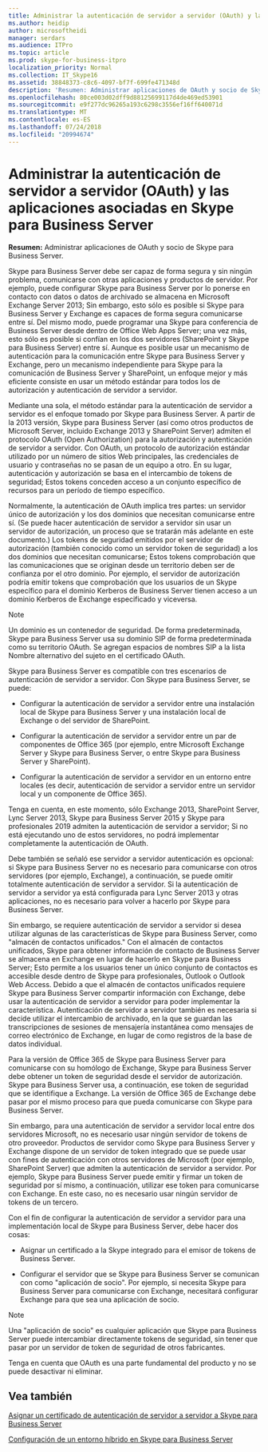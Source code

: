```yaml
---
title: Administrar la autenticación de servidor a servidor (OAuth) y las aplicaciones asociadas en Skype para Business Server
ms.author: heidip
author: microsoftheidi
manager: serdars
ms.audience: ITPro
ms.topic: article
ms.prod: skype-for-business-itpro
localization_priority: Normal
ms.collection: IT_Skype16
ms.assetid: 38848373-c8c6-4097-bf7f-699fe471348d
description: 'Resumen: Administrar aplicaciones de OAuth y socio de Skype para Business Server.'
ms.openlocfilehash: 80ce003d02dff9d88125699117d4de469ed53901
ms.sourcegitcommit: e9f277dc96265a193c6298c3556ef16ff640071d
ms.translationtype: MT
ms.contentlocale: es-ES
ms.lasthandoff: 07/24/2018
ms.locfileid: "20994674"
---
```

# <a name="manage-server-to-server-authentication-oauth-and-partner-applications-in-skype-for-business-server"></a>Administrar la autenticación de servidor a servidor (OAuth) y las aplicaciones asociadas en Skype para Business Server
 
**Resumen:** Administrar aplicaciones de OAuth y socio de Skype para Business Server.
  
Skype para Business Server debe ser capaz de forma segura y sin ningún problema, comunicarse con otras aplicaciones y productos de servidor. Por ejemplo, puede configurar Skype para Business Server por lo ponerse en contacto con datos o datos de archivado se almacena en Microsoft Exchange Server 2013; Sin embargo, esto sólo es posible si Skype para Business Server y Exchange es capaces de forma segura comunicarse entre sí. Del mismo modo, puede programar una Skype para conferencia de Business Server desde dentro de Office Web Apps Server; una vez más, esto sólo es posible si confían en los dos servidores (SharePoint y Skype para Business Server) entre sí. Aunque es posible usar un mecanismo de autenticación para la comunicación entre Skype para Business Server y Exchange, pero un mecanismo independiente para Skype para la comunicación de Business Server y SharePoint, un enfoque mejor y más eficiente consiste en usar un método estándar para todos los de autorización y autenticación de servidor a servidor.
  
Mediante una sola, el método estándar para la autenticación de servidor a servidor es el enfoque tomado por Skype para Business Server. A partir de la 2013 versión, Skype para Business Server (así como otros productos de Microsoft Server, incluido Exchange 2013 y SharePoint Server) admiten el protocolo OAuth (Open Authorization) para la autorización y autenticación de servidor a servidor. Con OAuth, un protocolo de autorización estándar utilizado por un número de sitios Web principales, las credenciales de usuario y contraseñas no se pasan de un equipo a otro. En su lugar, autenticación y autorización se basa en el intercambio de tokens de seguridad; Estos tokens conceden acceso a un conjunto específico de recursos para un período de tiempo específico.
  
Normalmente, la autenticación de OAuth implica tres partes: un servidor único de autorización y los dos dominios que necesitan comunicarse entre sí. (Se puede hacer autenticación de servidor a servidor sin usar un servidor de autorización, un proceso que se tratarán más adelante en este documento.) Los tokens de seguridad emitidos por el servidor de autorización (también conocido como un servidor token de seguridad) a los dos dominios que necesitan comunicarse; Estos tokens comprobación que las comunicaciones que se originan desde un territorio deben ser de confianza por el otro dominio. Por ejemplo, el servidor de autorización podría emitir tokens que comprobación que los usuarios de un Skype específico para el dominio Kerberos de Business Server tienen acceso a un dominio Kerberos de Exchange especificado y viceversa.
  
> [!NOTE]
> Un dominio es un contenedor de seguridad. De forma predeterminada, Skype para Business Server usa su dominio SIP de forma predeterminada como su territorio OAuth. Se agregan espacios de nombres SIP a la lista Nombre alternativo del sujeto en el certificado OAuth. 
  
Skype para Business Server es compatible con tres escenarios de autenticación de servidor a servidor. Con Skype para Business Server, se puede:
  
- Configurar la autenticación de servidor a servidor entre una instalación local de Skype para Business Server y una instalación local de Exchange o del servidor de SharePoint.
    
- Configurar la autenticación de servidor a servidor entre un par de componentes de Office 365 (por ejemplo, entre Microsoft Exchange Server y Skype para Business Server, o entre Skype para Business Server y SharePoint).
    
- Configurar la autenticación de servidor a servidor en un entorno entre locales (es decir, autenticación de servidor a servidor entre un servidor local y un componente de Office 365).
    
Tenga en cuenta, en este momento, sólo Exchange 2013, SharePoint Server, Lync Server 2013, Skype para Business Server 2015 y Skype para profesionales 2019 admiten la autenticación de servidor a servidor; Si no está ejecutando uno de estos servidores, no podrá implementar completamente la autenticación de OAuth.
  
Debe también se señaló ese servidor a servidor autenticación es opcional: si Skype para Business Server no es necesario para comunicarse con otros servidores (por ejemplo, Exchange), a continuación, se puede omitir totalmente autenticación de servidor a servidor. Si la autenticación de servidor a servidor ya está configurada para Lync Server 2013 y otras aplicaciones, no es necesario para volver a hacerlo por Skype para Business Server. 
  
Sin embargo, se requiere autenticación de servidor a servidor si desea utilizar algunas de las características de Skype para Business Server, como "almacén de contactos unificados." Con el almacén de contactos unificados, Skype para obtener información de contacto de Business Server se almacena en Exchange en lugar de hacerlo en Skype para Business Server; Esto permite a los usuarios tener un único conjunto de contactos es accesible desde dentro de Skype para profesionales, Outlook o Outlook Web Access. Debido a que el almacén de contactos unificados requiere Skype para Business Server compartir información con Exchange, debe usar la autenticación de servidor a servidor para poder implementar la característica. Autenticación de servidor a servidor también es necesaria si decide utilizar el intercambio de archivado, en la que se guardan las transcripciones de sesiones de mensajería instantánea como mensajes de correo electrónico de Exchange, en lugar de como registros de la base de datos individual.
  
Para la versión de Office 365 de Skype para Business Server para comunicarse con su homólogo de Exchange, Skype para Business Server debe obtener un token de seguridad desde el servidor de autorización. Skype para Business Server usa, a continuación, ese token de seguridad que se identifique a Exchange. La versión de Office 365 de Exchange debe pasar por el mismo proceso para que pueda comunicarse con Skype para Business Server.
  
Sin embargo, para una autenticación de servidor a servidor local entre dos servidores Microsoft, no es necesario usar ningún servidor de tokens de otro proveedor. Productos de servidor como Skype para Business Server y Exchange dispone de un servidor de token integrado que se puede usar con fines de autenticación con otros servidores de Microsoft (por ejemplo, SharePoint Server) que admiten la autenticación de servidor a servidor. Por ejemplo, Skype para Business Server puede emitir y firmar un token de seguridad por sí mismo, a continuación, utilizar ese token para comunicarse con Exchange. En este caso, no es necesario usar ningún servidor de tokens de un tercero.
  
Con el fin de configurar la autenticación de servidor a servidor para una implementación local de Skype para Business Server, debe hacer dos cosas:
  
- Asignar un certificado a la Skype integrado para el emisor de tokens de Business Server.
    
- Configurar el servidor que se Skype para Business Server se comunican con como "aplicación de socio". Por ejemplo, si necesita Skype para Business Server para comunicarse con Exchange, necesitará configurar Exchange para que sea una aplicación de socio.
    
> [!NOTE]
> Una "aplicación de socio" es cualquier aplicación que Skype para Business Server puede intercambiar directamente tokens de seguridad, sin tener que pasar por un servidor de token de seguridad de otros fabricantes. 
  
Tenga en cuenta que OAuth es una parte fundamental del producto y no se puede desactivar ni eliminar.
  
## <a name="see-also"></a>Vea también

[Asignar un certificado de autenticación de servidor a servidor a Skype para Business Server](assign-a-server-to-server-certificate.md)
  
[Configuración de un entorno híbrido en Skype para Business Server](configure-a-hybrid-environment.md)